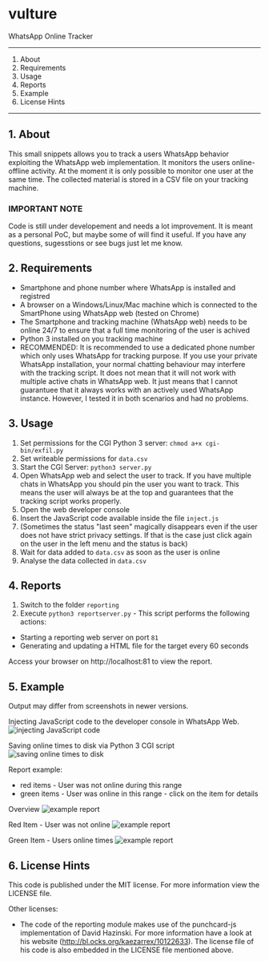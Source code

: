 # vulture
WhatsApp Online Tracker

---

1. About
2. Requirements
3. Usage
4. Reports
5. Example
6. License Hints

---

## 1. About 
This small snippets allows you to track a users WhatsApp behavior exploiting the WhatsApp web implementation. It monitors the users online-offline activity. At the moment it is only possible to monitor one user at the same time. The collected material is stored in a CSV file on your tracking machine.

### IMPORTANT NOTE
Code is still under developement and needs a lot improvement. It is meant as a personal PoC, but maybe some of will find it useful. If you have any questions, sugesstions or see bugs just let me know.

## 2. Requirements
* Smartphone and phone number where WhatsApp is installed and registred
* A browser on a Windows/Linux/Mac machine which is connected to the SmartPhone using WhatsApp web (tested on Chrome)
* The Smartphone and tracking machine (WhatsApp web) needs to be online 24/7 to ensure that a full time monitoring of the user is achived
* Python 3 installed on you tracking machine
* RECOMMENDED: It is recommended to use a dedicated phone number which only uses WhatsApp for tracking purpose. If you use your private WhatsApp installation, your normal chatting behaviour may interfere with the tracking script. It does not mean that it will not work with multiple active chats in WhatsApp web. It just means that I cannot guarantuee that it always works with an actively used WhatsApp instance. However, I tested it in both scenarios and had no problems.

## 3. Usage
1. Set permissions for the CGI Python 3 server: `chmod a+x cgi-bin/exfil.py`
2. Set writeable permissions for `data.csv`
3. Start the CGI Server: `python3 server.py`
4. Open WhatsApp web and select the user to track. If you have multiple chats in WhatsApp you should pin the user you want to track. This means the user will always be at the top and guarantees that the tracking script works properly.
5. Open the web developer console
6. Insert the JavaScript code available inside the file `inject.js`
7. (Sometimes the status "last seen" magically disappears even if the user does not have strict privacy settings. If that is the case just click again on the user in the left menu and the status is back)
8. Wait for data added to `data.csv` as soon as the user is online
9. Analyse the data collected in `data.csv`

## 4. Reports
1. Switch to the folder `reporting`
2. Execute `python3 reportserver.py` - This script performs the following actions:
* Starting a reporting web server on port `81`
* Generating and updating a HTML file for the target every 60 seconds

Access your browser on http://localhost:81 to view the report.

## 5. Example
Output may differ from screenshots in newer versions.

Injecting JavaScript code to the developer console in WhatsApp Web.
![injecting JavaScript code](https://got-hacked.wtf/hsgwza72543s976_1.png)

Saving online times to disk via Python 3 CGI script
![saving online times to disk](https://got-hacked.wtf/hsgwza72543s976_2.png)

Report example:

* red items - User was not online during this range
* green items - User was online in this range - click on the item for details

Overview
![example report](https://got-hacked.wtf/hsgwza72543s976_3.png#1)

Red Item - User was not online
![example report](https://got-hacked.wtf/hsgwza72543s976_4.png)

Green Item - Users online times
![example report](https://got-hacked.wtf/hsgwza72543s976_5.png)

## 6. License Hints
This code is published under the MIT license. For more information view the LICENSE file.

Other licenses:
* The code of the reporting module makes use of the punchcard-js implementation of David Hazinski. For more information have a look at his website (http://bl.ocks.org/kaezarrex/10122633). The license file of his code is also embedded in the LICENSE file mentioned above.
